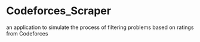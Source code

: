 # Codeforces_Scraper
an application to simulate the process of filtering problems based on ratings from Codeforces
